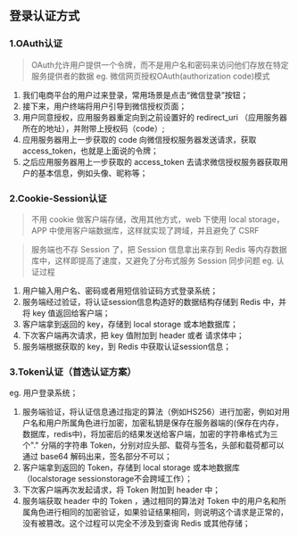 ## 登录认证方式

### 1.OAuth认证
> OAuth允许用户提供一个令牌，而不是用户名和密码来访问他们存放在特定服务提供者的数据
eg. 微信网页授权OAuth(authorization code)模式
1. 我们电商平台的用户过来登录，常用场景是点击“微信登录”按钮；
2. 接下来，用户终端将用户引导到微信授权页面；
3. 用户同意授权，应用服务器重定向到之前设置好的 redirect_uri （应用服务器所在的地址），并附带上授权码（code）;
4. 应用服务器用上一步获取的 code 向微信授权服务器发送请求，获取 access_token，也就是上面说的令牌；
5. 之后应用服务器用上一步获取的 access_token 去请求微信授权服务器获取用户的基本信息，例如头像、昵称等；

### 2.Cookie-Session认证
> 不用 cookie 做客户端存储，改用其他方式，web 下使用 local storage，APP 中使用客户端数据库，这样就实现了跨域，并且避免了 CSRF 

> 服务端也不存 Session 了，把 Session 信息拿出来存到 Redis 等内存数据库中，这样即提高了速度，又避免了分布式服务 Session 同步问题
eg. 认证过程
1. 用户输入用户名、密码或者用短信验证码方式登录系统；
2. 服务端经过验证，将认证session信息构造好的数据结构存储到 Redis 中，并将 key 值返回给客户端；
3. 客户端拿到返回的 key，存储到 local storage 或本地数据库；
4. 下次客户端再次请求，把 key 值附加到 header 或者 请求体中；
5. 服务端根据获取的 key，到 Redis 中获取认证session信息；

### 3.Token认证（首选认证方案）
eg. 用户登录系统；
1. 服务端验证，将认证信息通过指定的算法（例如HS256）进行加密，例如对用户名和用户所属角色进行加密，加密私钥是保存在服务器端的(保存在内存，数据库，redis中)，将加密后的结果发送给客户端，加密的字符串格式为三个"." 分隔的字符串 Token，分别对应头部、载荷与签名，头部和载荷都可以通过 base64 解码出来，签名部分不可以；
2. 客户端拿到返回的 Token，存储到 local storage 或本地数据库（localstorage sessionstorage不会跨域工作）；
3. 下次客户端再次发起请求，将 Token 附加到 header 中；
4. 服务端获取 header 中的 Token ，通过相同的算法对 Token 中的用户名和所属角色进行相同的加密验证，如果验证结果相同，则说明这个请求是正常的，没有被篡改。这个过程可以完全不涉及到查询 Redis 或其他存储；
